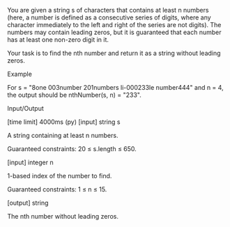 You are given a string s of characters that contains at least n numbers (here, a number is defined as a consecutive series of digits, where any character immediately to the left and right of the series are not digits). The numbers may contain leading zeros, but it is guaranteed that each number has at least one non-zero digit in it.

Your task is to find the nth number and return it as a string without leading zeros.

Example

For s = "8one 003number 201numbers li-000233le number444" and n = 4,
the output should be
nthNumber(s, n) = "233".

Input/Output

[time limit] 4000ms (py)
[input] string s

A string containing at least n numbers.

Guaranteed constraints:
20 ≤ s.length ≤ 650.

[input] integer n

1-based index of the number to find.

Guaranteed constraints:
1 ≤ n ≤ 15.

[output] string

The nth number without leading zeros.
